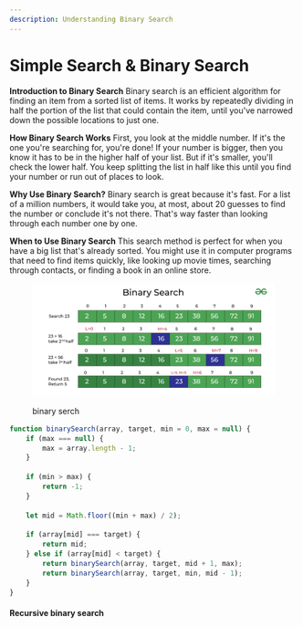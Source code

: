 ```yaml
---
description: Understanding Binary Search
---
```


# Simple Search & Binary Search

**Introduction to Binary Search** Binary search is an efficient algorithm for finding an item from a sorted list of items. It works by repeatedly dividing in half the portion of the list that could contain the item, until you've narrowed down the possible locations to just one.

**How Binary Search Works** First, you look at the middle number. If it's the one you're searching for, you're done! If your number is bigger, then you know it has to be in the higher half of your list. But if it's smaller, you'll check the lower half. You keep splitting the list in half like this until you find your number or run out of places to look.

**Why Use Binary Search?** Binary search is great because it's fast. For a list of a million numbers, it would take you, at most, about 20 guesses to find the number or conclude it's not there. That's way faster than looking through each number one by one.

**When to Use Binary Search** This search method is perfect for when you have a big list that's already sorted. You might use it in computer programs that need to find items quickly, like looking up movie times, searching through contacts, or finding a book in an online store.

<figure><img src="../.gitbook/assets/image.png" alt=""><figcaption><p>binary serch</p></figcaption></figure>



```javascript
function binarySearch(array, target, min = 0, max = null) {
    if (max === null) {
        max = array.length - 1;
    }

    if (min > max) {
        return -1;  
    }

    let mid = Math.floor((min + max) / 2);

    if (array[mid] === target) {
        return mid;  
    } else if (array[mid] < target) {
        return binarySearch(array, target, mid + 1, max);  
        return binarySearch(array, target, min, mid - 1);  
    }
}

```

#### Recursive binary search&#x20;

